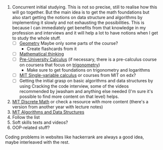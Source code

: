 1. Concurrent initial studying. This is not so precise, still to realise how this will go together. But the main idea is to get the math foundations but also start getting the notions on data structure and algorithms by implementing it slowly and not exhausting the possibilities. This is because I can immediately get benefits from that knowledge in my profession and interviews and it will help a lot to have notions when I get to study the whole stuff.
    - [ ] [Geometry](https://courses.edx.org/courses/course-v1:SchoolYourself+GeometryX+2T2016/) Maybe only some parts of the course?
        - Create flashcards from it
    - [ ] [Mathematical thinking](https://www.coursera.org/learn/mathematical-thinking)
    - [ ] [Pre-University Calculus](https://courses.edx.org/courses/course-v1:DelftX+Calc001x+3T2016/) (if necessary, there is a pre-calculus course on coursera that focus on [trigonometry](https://www.coursera.org/learn/trigonometry/))
        - Make sure to get foundations on trigonometry and logarithms
    - [ ] [MIT Single-variable calculus](https://ocw.mit.edu/courses/mathematics/18-01sc-single-variable-calculus-fall-2010/index.htm) or courses from MIT on edx?
    - [ ] Getting the initial grasp on basic algorithms and data structures by using Cracking the code interview, some of the videos recommended by jwasham and anything else needed (I'm sure it's possible to find more content on that level) helps.
1. [MIT Discrete Math](https://ocw.mit.edu/courses/electrical-engineering-and-computer-science/6-042j-mathematics-for-computer-science-fall-2010/index.htm) or check a resource with more content (there's a version from another year with lecture notes)
1. [MIT Algorithms and Data Structures](https://ocw.mit.edu/courses/electrical-engineering-and-computer-science/6-006-introduction-to-algorithms-fall-2011/index.htm)
1. Follow the list
1. Soft skills texts and videos?
1. OOP-related stuff?


Coding problems in websites like hackerrank are always a good idea, maybe interleaved with the rest.
